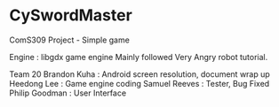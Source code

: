 CySwordMaster
=============

ComS309 Project - Simple game

Engine : libgdx game engine
Mainly followed Very Angry robot tutorial.

Team 20
Brandon Kuha : Android screen resolution, document wrap up
Heedong Lee : Game engine coding
Samuel Reeves : Tester, Bug Fixed
Philip Goodman : User Interface
